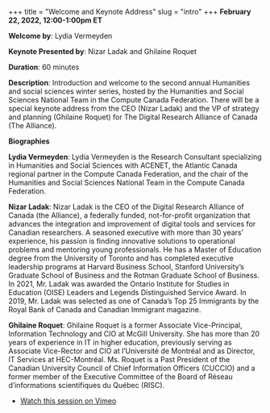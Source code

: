 +++
title = "Welcome and Keynote Address"
slug = "intro"
+++
**February 22, 2022, 12:00-1:00pm ET**

**Welcome by**: Lydia Vermeyden

**Keynote Presented by**: Nizar Ladak and Ghilaine Roquet

**Duration**: 60 minutes

**Description**: Introduction and welcome to the second annual Humanities and social sciences winter series, hosted by the Humanities and Social Sciences National Team in the Compute Canada Federation. There will be a special keynote address from the CEO (Nizar Ladak) and the VP of strategy and planning (Ghilaine Roquet) for The Digital Research Alliance of Canada (The Alliance). 

**Biographies**

**Lydia Vermeyden**: Lydia Vermeyden is the  Research Consultant specializing in Humanities and Social Sciences with ACENET, the Atlantic Canada regional partner in the Compute Canada Federation, and the chair of the Humanities and Social Sciences National Team in the Compute Canada Federation. 

**Nizar Ladak**: Nizar Ladak is the CEO of the Digital Research Alliance of Canada (the Alliance), a federally funded, not-for-profit organization that advances the integration and improvement of digital tools and services for Canadian researchers. A seasoned executive with more than 30 years’ experience, his passion is finding innovative solutions to operational problems and mentoring young professionals. He has a Master of Education degree from the University of Toronto and has completed executive leadership programs at Harvard Business School, Stanford University’s Graduate School of Business and the Rotman Graduate School of Business. In 2021, Mr. Ladak was awarded the Ontario Institute for Studies in Education (OISE) Leaders and Legends Distinguished Service Award. In 2019, Mr. Ladak was selected as one of Canada’s Top 25 Immigrants by the Royal Bank of Canada and Canadian Immigrant magazine.

**Ghilaine Roquet**: Ghilaine Roquet is a former Associate Vice-Principal, Information Technology and CIO at McGill University. She has more than 20 years of experience in IT in higher education, previously serving as Associate Vice-Rector and CIO at l’Université de Montréal and as Director, IT Services at HEC-Montréal. Ms. Roquet is a Past President of the Canadian University Council of Chief Information Officers (CUCCIO) and a former member of the Executive Committee of the Board of Réseau d’informations scientifiques du Québec (RISC).

<!-- {{< vimeo 690948795 >}} -->
<!-- <br> -->

- [Watch this session on Vimeo](https://vimeo.com/690948795)
